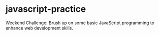 # javascript-practice

Weekend Challenge: Brush up on some basic JavaScript programming to enhance web development skills.
